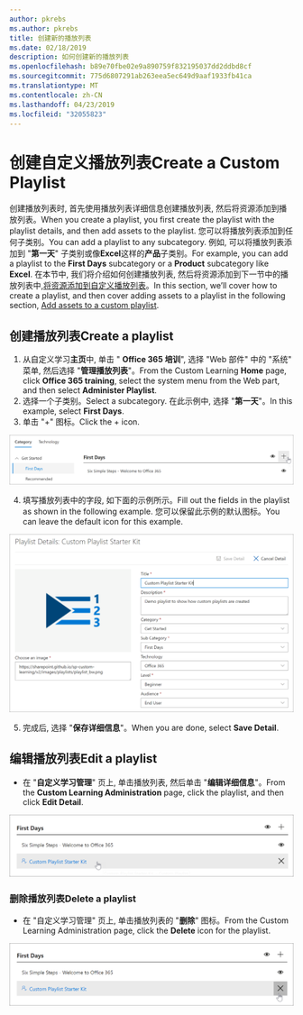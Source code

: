 ```yaml
---
author: pkrebs
ms.author: pkrebs
title: 创建新的播放列表
ms.date: 02/18/2019
description: 如何创建新的播放列表
ms.openlocfilehash: b89e70fbe02e9a890759f832195037dd2ddbd8cf
ms.sourcegitcommit: 775d6807291ab263eea5ec649d9aaf1933fb41ca
ms.translationtype: MT
ms.contentlocale: zh-CN
ms.lasthandoff: 04/23/2019
ms.locfileid: "32055823"
---
```

# <a name="create-a-custom-playlist"></a><span data-ttu-id="b925a-103">创建自定义播放列表</span><span class="sxs-lookup"><span data-stu-id="b925a-103">Create a Custom Playlist</span></span>

<span data-ttu-id="b925a-104">创建播放列表时, 首先使用播放列表详细信息创建播放列表, 然后将资源添加到播放列表。</span><span class="sxs-lookup"><span data-stu-id="b925a-104">When you create a playlist, you first create the playlist with the playlist details, and then add assets to the playlist.</span></span> <span data-ttu-id="b925a-105">您可以将播放列表添加到任何子类别。</span><span class="sxs-lookup"><span data-stu-id="b925a-105">You can add a playlist to any subcategory.</span></span> <span data-ttu-id="b925a-106">例如, 可以将播放列表添加到 "**第一天**" 子类别或像**Excel**这样的**产品**子类别。</span><span class="sxs-lookup"><span data-stu-id="b925a-106">For example, you can add a playlist to the **First Days** subcategory or a **Product** subcategory like **Excel**.</span></span> <span data-ttu-id="b925a-107">在本节中, 我们将介绍如何创建播放列表, 然后将资源添加到下一节中的播放列表中,[将资源添加到自定义播放列表](custom_addassets.md)。</span><span class="sxs-lookup"><span data-stu-id="b925a-107">In this section, we’ll cover how to create a playlist, and then cover adding assets to a playlist in the following section, [Add assets to a custom playlist](custom_addassets.md).</span></span>

## <a name="create-a-playlist"></a><span data-ttu-id="b925a-108">创建播放列表</span><span class="sxs-lookup"><span data-stu-id="b925a-108">Create a playlist</span></span> 

1. <span data-ttu-id="b925a-109">从自定义学习**主页**中, 单击 " **Office 365 培训**", 选择 "Web 部件" 中的 "系统" 菜单, 然后选择 "**管理播放列表**"。</span><span class="sxs-lookup"><span data-stu-id="b925a-109">From the Custom Learning **Home** page, click **Office 365 training**, select the system menu from the Web part, and then select **Administer Playlist**.</span></span> 
2. <span data-ttu-id="b925a-110">选择一个子类别。</span><span class="sxs-lookup"><span data-stu-id="b925a-110">Select a subcategory.</span></span> <span data-ttu-id="b925a-111">在此示例中, 选择 "**第一天**"。</span><span class="sxs-lookup"><span data-stu-id="b925a-111">In this example, select **First Days**.</span></span>  
3. <span data-ttu-id="b925a-112">单击 "+" 图标。</span><span class="sxs-lookup"><span data-stu-id="b925a-112">Click the + icon.</span></span>  

![cg-newplaylistbtn](media/cg-newplaylistbtn.png)

4.  <span data-ttu-id="b925a-114">填写播放列表中的字段, 如下面的示例所示。</span><span class="sxs-lookup"><span data-stu-id="b925a-114">Fill out the fields in the playlist as shown in the following example.</span></span> <span data-ttu-id="b925a-115">您可以保留此示例的默认图标。</span><span class="sxs-lookup"><span data-stu-id="b925a-115">You can leave the default icon for this example.</span></span> 

![cg-newplaylistdetails](media/cg-newplaylistdetails.png)

5.  <span data-ttu-id="b925a-117">完成后, 选择 "**保存详细信息**"。</span><span class="sxs-lookup"><span data-stu-id="b925a-117">When you are done, select **Save Detail**.</span></span> 

## <a name="edit-a-playlist"></a><span data-ttu-id="b925a-118">编辑播放列表</span><span class="sxs-lookup"><span data-stu-id="b925a-118">Edit a playlist</span></span>

- <span data-ttu-id="b925a-119">在 "**自定义学习管理**" 页上, 单击播放列表, 然后单击 "**编辑详细信息**"。</span><span class="sxs-lookup"><span data-stu-id="b925a-119">From the **Custom Learning Administration** page, click the playlist, and then click **Edit Detail**.</span></span>  

![cg-editplaylist](media/cg-editplaylist.png)

### <a name="delete-a-playlist"></a><span data-ttu-id="b925a-121">删除播放列表</span><span class="sxs-lookup"><span data-stu-id="b925a-121">Delete a playlist</span></span>

- <span data-ttu-id="b925a-122">在 "自定义学习管理" 页上, 单击播放列表的 "**删除**" 图标。</span><span class="sxs-lookup"><span data-stu-id="b925a-122">From the Custom Learning Administration page, click the **Delete** icon for the playlist.</span></span>  

![cg-deleteplaylist](media/cg-deleteplaylist.png)